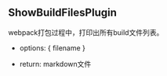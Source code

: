 ## ShowBuildFilesPlugin

webpack打包过程中，打印出所有build文件列表。

* options: { filename }

* return: markdown文件